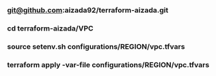 ### git@github.com:aizada92/terraform-aizada.git
### cd terraform-aizada/VPC
### source setenv.sh  configurations/REGION/vpc.tfvars
### terraform apply -var-file configurations/REGION/vpc.tfvars